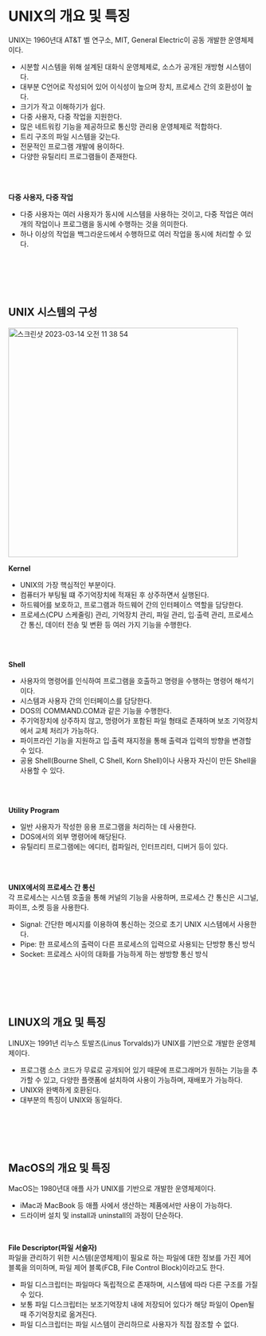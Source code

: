 # UNIX의 개요 및 특징
UNIX는 1960년대 AT&T 벨 연구소, MIT, General Electric이 공동 개발한 운영체제이다.
- 시분할 시스템을 위해 설계된 대화식 운영체제로, 소스가 공개된 개방형 시스템이다.
- 대부분 C언어로 작성되어 있어 이식성이 높으며 장치, 프로세스 간의 호환성이 높다.
- 크기가 작고 이해하기가 쉽다.
- 다중 사용자, 다중 작업을 지원한다.
- 많은 네트워킹 기능을 제공하므로 통신망 관리용 운영체제로 적합하다.
- 트리 구조의 파일 시스템을 갖는다.
- 전문적인 프로그램 개발에 용이하다.
- 다양한 유틸리티 프로그램들이 존재한다.

<br>
<br>

**다중 사용자, 다중 작업**   
- 다중 사용자는 여러 사용자가 동시에 시스템을 사용하는 것이고, 다중 작업은 여러 개의 작업이나 프로그램을 동시에 수행하는 것을 의미한다.
- 하나 이상의 작업을 백그라운드에서 수행하므로 여러 작업을 동시에 처리할 수 있다.

<br>
<br>
<br>
<br>

## UNIX 시스템의 구성

<img width="461" alt="스크린샷 2023-03-14 오전 11 38 54" src="https://user-images.githubusercontent.com/125357376/224878697-267a28cd-42b2-4240-b445-7fba2033ed45.png">

<br>

**Kernel**   
- UNIX의 가장 핵심적인 부분이다.
- 컴퓨터가 부팅될 떄 주기억장치에 적재된 후 상주하면서 실행된다.
- 하드웨어를 보호하고, 프로그램과 하드웨어 간의 인터페이스 역할을 담당한다.
- 프로세스(CPU 스케줄링) 관리, 기억장치 관리, 파일 관리, 입∙출력 관리, 프로세스간 통신, 데이터 전송 및 변환 등 여러 가지 기능을 수행한다.

<br>
<br>

**Shell**   
- 사용자의 명령어를 인식하여 프로그램을 호출하고 명령을 수행하는 명령어 해석기이다.
- 시스템과 사용자 간의 인터페이스를 담당한다.
- DOS의 COMMAND.COM과 같은 기능을 수행한다.
- 주기억장치에 상주하지 않고, 명령어가 포함된 파일 형태로 존재하며 보조 기억장치에서 교체 처리가 가능하다.
- 파이프라인 기능을 지원하고 입∙출력 재지정을 통해 출력과 입력의 방향을 변경할 수 있다.
- 공용 Shell(Bourne Shell, C Shell, Korn Shell)이나 사용자 자신이 만든 Shell을 사용할 수 있다.

<br>
<br>

**Utility Program**   
- 일반 사용자가 작성한 응용 프로그램을 처리하는 데 사용한다.
- DOS에서의 외부 명령어에 해당된다.
- 유틸리티 프로그램에는 에디터, 컴파일러, 인터프리터, 디버거 등이 있다.

<br>
<br>

**UNIX에서의 프로세스 간 통신**   
각 프로세스는 시스템 호출을 통해 커널의 기능을 사용하며, 프로세스 간 통신은 시그널, 파이프, 소켓 등을 사용한다.
- Signal: 간단한 메시지를 이용하여 통신하는 것으로 초기 UNIX 시스템에서 사용한다.
- Pipe: 한 프로세스의 출력이 다른 프로세스의 입력으로 사용되는 단방향 통신 방식
- Socket: 프로레스 사이의 대화를 가능하게 하는 쌍방향 통신 방식

<br>
<br>
<br>
<br>

## LINUX의 개요 및 특징
LINUX는 1991년 리누스 토발즈(Linus Torvalds)가 UNIX를 기반으로 개발한 운영체제이다.
- 프로그램 소스 코드가 무료로 공개되어 있기 때문에 프로그래머가 원하는 기능을 추가할 수 있고, 다양한 플랫폼에 설치하여 사용이 가능하며, 재배포가 가능하다.
- UNIX와 완벽하게 호환된다.
- 대부분의 특징이 UNIX와 동일하다.

<br>
<br>
<br>
<br>

## MacOS의 개요 및 특징
MacOS는 1980년대 애플 사가 UNIX를 기반으로 개발한 운영체제이다.
- iMac과 MacBook 등 애플 사에서 생산하는 제품에서만 사용이 가능하다.
- 드라이버 설치 및 install과 uninstall의 과정이 단순하다.

<br>

**File Descriptor(파일 서술자)**   
파일을 관리하기 위한 시스템(운영체제)이 필요로 하는 파일에 대한 정보를 가진 제어 블록을 의미하며, 파일 제어 블록(FCB, File Control Block)이라고도 한다.
- 파일 디스크립터는 파일마다 독립적으로 존재하며, 시스템에 따라 다른 구조를 가질 수 있다.
- 보통 파일 디스크립터는 보조기억장치 내에 저장되어 있다가 해당 파일이 Open될 때 주기억장치로 옮겨진다.
- 파일 디스크립터는 파일 시스템이 관리하므로 사용자가 직접 잠조할 수 없다.

